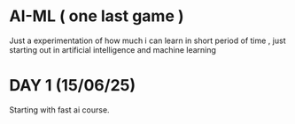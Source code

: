 # AI-ML ( one last game )
Just a experimentation of how much i can learn in short period of time , just starting out in artificial intelligence and machine learning 

# DAY 1 (15/06/25) 
Starting with fast ai course. 
